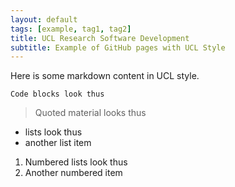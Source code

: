 ```yaml
---
layout: default
tags: [example, tag1, tag2]
title: UCL Research Software Development
subtitle: Example of GitHub pages with UCL Style
---
```


Here is some markdown content in UCL style.

    Code blocks look thus
    
    
> Quoted material looks thus         


* lists look thus
* another list item

1. Numbered lists look thus
1. Another numbered item